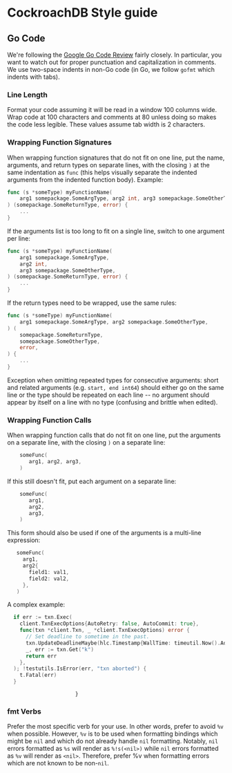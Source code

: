 # CockroachDB Style guide

## Go Code
We're following the
[Google Go Code Review](https://code.google.com/p/go-wiki/wiki/CodeReviewComments)
fairly closely. In particular, you want to watch out for proper
punctuation and capitalization in comments. We use two-space indents
in non-Go code (in Go, we follow `gofmt` which indents with
tabs).

### Line Length
Format your code assuming it will be read in a window 100 columns wide.
Wrap code at 100 characters and comments at 80 unless doing so makes the
code less legible. These values assume tab width is 2 characters.

### Wrapping Function Signatures
When wrapping function signatures that do not fit on one line,
put the name, arguments, and return types on separate lines, with the closing `)`
at the same indentation as `func` (this helps visually separate the indented
arguments from the indented function body). Example:
```go
func (s *someType) myFunctionName(
    arg1 somepackage.SomeArgType, arg2 int, arg3 somepackage.SomeOtherType,
) (somepackage.SomeReturnType, error) {
    ...
}
```

If the arguments list is too long to fit on a single line, switch to one
argument per line:
```go
func (s *someType) myFunctionName(
    arg1 somepackage.SomeArgType,
    arg2 int,
    arg3 somepackage.SomeOtherType,
) (somepackage.SomeReturnType, error) {
    ...
}
```

If the return types need to be wrapped, use the same rules:
```go
func (s *someType) myFunctionName(
    arg1 somepackage.SomeArgType, arg2 somepackage.SomeOtherType,
) (
    somepackage.SomeReturnType,
    somepackage.SomeOtherType,
    error,
) {
    ...
}
```

Exception when omitting repeated types for consecutive arguments:
short and related arguments (e.g. `start, end int64`) should either go on the same line
or the type should be repeated on each line -- no argument should appear by itself
on a line with no type (confusing and brittle when edited).

### Wrapping Function Calls

When wrapping function calls that do not fit on one line, put the arguments on a
separate line, with the closing `)` on a separate line:

```go
    someFunc(
       arg1, arg2, arg3,
    )
```

If this still doesn't fit, put each argument on a separate line:

```go
    someFunc(
       arg1,
       arg2,
       arg3,
    )
```

This form should also be used if one of the arguments is a multi-line expression:

```go
   someFunc(
     arg1,
     arg2{
       field1: val1,
       field2: val2,
     },
   )
```

A complex example:
```go
  if err := txn.Exec(
    client.TxnExecOptions{AutoRetry: false, AutoCommit: true},
    func(txn *client.Txn, _ *client.TxnExecOptions) error {
      // Set deadline to sometime in the past.
      txn.UpdateDeadlineMaybe(hlc.Timestamp{WallTime: timeutil.Now().Add(-time.Second).UnixNano()})
      _, err := txn.Get("k")
      return err
    },
  ); !testutils.IsError(err, "txn aborted") {
    t.Fatal(err)
  }
```
                          }
### fmt Verbs

Prefer the most specific verb for your use. In other words, prefer to avoid `%v`
when possible. However, `%v` is to be used when formatting bindings which might
be `nil` and which do not already handle `nil` formatting. Notably, `nil` errors
formatted as `%s` will render as `%!s(<nil>)` while `nil` errors formatted as `%v`
will render as `<nil>`. Therefore, prefer %v when formatting errors which are
not known to be non-`nil`.
